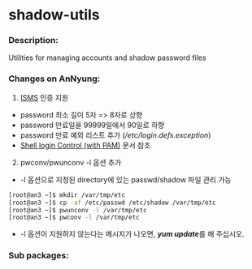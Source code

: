 # shadow-utils

### Description:
Utilities for managing accounts and shadow password files

### Changes on AnNyung:
1. [ISMS](http://isms.kisa.or.kr/kor/intro/intro01.jsp) 인증 지원
 * password 최소 길이 5자 => 8자로 상향
 * password 만료일을 99999일에서 90일로 하향
 * password 만료 예외 리스트 추가 (_/etc/login.defs.exception_)
 * [Shell login Control (with PAM)](chapter2-2-pam-control.md) 문서 참조
2. pwconv/pwunconv -l 옵션 추가
  * -l 옵션으로 지정된 directory에 있는 passwd/shadow 파일 관리 가능
  ```bash
  [root@an3 ~]$ mkdir /var/tmp/etc
  [root@an3 ~]$ cp -af /etc/passwd /etc/shadow /var/tmp/etc
  [root@an3 ~]$ pwunconv -l /var/tmp/etc
  [root@an3 ~]$ pwconv -l /var/tmp/etc
  ```
  * -l 옵션이 지원하지 않는다는 메시지가 나오면, ***yum update***를 해 주십시오.

### Sub packages:
